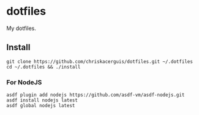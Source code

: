 # dotfiles

My dotfiles.

## Install

```shell
git clone https://github.com/chriskacerguis/dotfiles.git ~/.dotfiles
cd ~/.dotfiles && ./install
```
### For NodeJS
```shell
asdf plugin add nodejs https://github.com/asdf-vm/asdf-nodejs.git
asdf install nodejs latest
asdf global nodejs latest
```